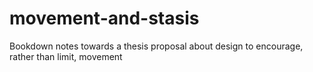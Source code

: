 # movement-and-stasis
Bookdown notes towards a thesis proposal about design to encourage, rather than limit, movement

